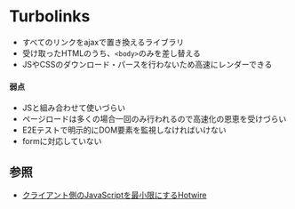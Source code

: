 # Turbolinks
- すべてのリンクをajaxで置き換えるライブラリ
- 受け取ったHTMLのうち、`<body>`のみを差し替える
- JSやCSSのダウンロード・パースを行わないため高速にレンダーできる

#### 弱点
- JSと組み合わせて使いづらい
- ページロードは多くの場合一回のみ行われるので高速化の恩恵を受けづらい
- E2Eテストで明示的にDOM要素を監視しなければいけない
- formに対応していない

## 参照
- [クライアント側のJavaScriptを最小限にするHotwire](https://logmi.jp/tech/articles/324219)
